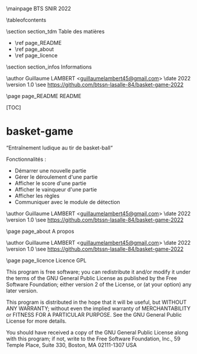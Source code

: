 \mainpage BTS SNIR 2022

\tableofcontents

\section section_tdm Table des matières
- \ref page_README
- \ref page_about
- \ref page_licence

\section section_infos Informations

\author Guillaume LAMBERT <<guillaumelambert45@gmail.com>>
\date 2022
\version 1.0
\see https://github.com/btssn-lasalle-84/basket-game-2022


\page page_README README

[TOC]

# basket-game

“Entraînement ludique au tir de basket-ball“

Fonctionnalités :

- Démarrer une nouvelle partie
- Gérer le déroulement d'une partie
- Afficher le score d'une partie
- Afficher le vainqueur d'une partie
- Afficher les règles
- Communiquer avec le module de détection

\author Guillaume LAMBERT <<guillaumelambert45@gmail.com>>
\date 2022
\version 1.0
\see https://github.com/btssn-lasalle-84/basket-game-2022


\page page_about A propos

\author Guillaume LAMBERT <<guillaumelambert45@gmail.com>>
\date 2022
\version 1.0
\see https://github.com/btssn-lasalle-84/basket-game-2022


\page page_licence Licence GPL

This program is free software; you can redistribute it and/or modify
it under the terms of the GNU General Public License as published by
the Free Software Foundation; either version 2 of the License, or
(at your option) any later version.

This program is distributed in the hope that it will be useful,
but WITHOUT ANY WARRANTY; without even the implied warranty of
MERCHANTABILITY or FITNESS FOR A PARTICULAR PURPOSE. See the
GNU General Public License for more details.

You should have received a copy of the GNU General Public License
along with this program; if not, write to the Free Software
Foundation, Inc., 59 Temple Place, Suite 330, Boston, MA 02111-1307 USA
